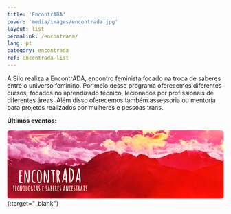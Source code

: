 ```yaml
---
title: 'EncontrADA'
cover: 'media/images/encontrada.jpg'
layout: list
permalink: /encontrada/
lang: pt
category: encontrada
ref: encontrada-list
---
```

A Silo realiza a EncontrADA, encontro feminista focado na troca de saberes entre o universo feminino. Por meio desse programa oferecemos diferentes cursos, focados no aprendizado técnico, lecionados por profissionais de diferentes áreas. Além disso oferecemos também assessoria ou mentoria para projetos realizados por mulheres e pessoas trans.

**Últimos eventos:**

[![](/media/images/encontrada16.jpg)](http://encontrada.org){:target="_blank"}
